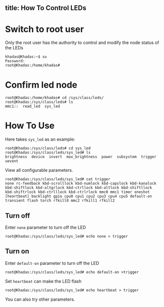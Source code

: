 title: How To Control LEDs
---

# Switch to root user

Only the root user has the authority to control and modify the node status of the LEDs

```shell
khadas@Khadas:~$ su
Password:
root@Khadas:/home/khadas#
```

# Confirm led node

```shell
root@Khadas:/home/khadas# cd /sys/class/leds/
root@Khadas:/sys/class/leds# ls
mmc1::  read_led  sys_led
```

# How To Use

Here takes `sys_led` as an example:

```shell
root@Khadas:/sys/class/leds# cd sys_led
root@Khadas:/sys/class/leds/sys_led# ls
brightness  device  invert  max_brightness  power  subsystem  trigger  uevent
```

View all configurable parameters.

```shell
root@Khadas:/sys/class/leds/sys_led# cat trigger
none rc-feedback kbd-scrolllock kbd-numlock kbd-capslock kbd-kanalock kbd-shiftlock kbd-altgrlock kbd-ctrllock kbd-altlock kbd-shiftllock kbd-shiftrlock kbd-ctrlllock kbd-ctrlrlock mmc0 mmc1 timer oneshot [heartbeat] backlight gpio cpu0 cpu1 cpu2 cpu3 cpu4 cpu5 default-on transient flash torch rfkill0 mmc2 rfkill1 rfkill2 
```

## Turn off

Enter `none` parameter to turn off the LED

```shell
root@Khadas:/sys/class/leds/sys_led# echo none > trigger
```
## Turn on

Enter `default-on` parameter to turn off the LED

```shell
root@Khadas:/sys/class/leds/sys_led# echo default-on >trigger
```

Set `heartbeat` can make the LED flash

```shell
root@Khadas:/sys/class/leds/sys_led# echo heartbeat > trigger
```

You can also try other parameters.
